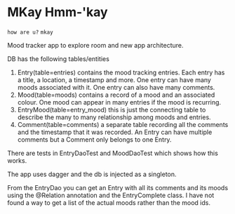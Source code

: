 # MKay Hmm-'kay
`how are u?` `mkay`

Mood tracker app to explore room and new app architecture.

DB has the following tables/entities

1. Entry(table=entries) contains the mood tracking entries. Each entry has a title, a location, a timestamp and more. One entry can have many moods associated with it. One entry can also have many comments.
2. Mood(table=moods) contains a record of a mood and an associated colour. One mood can appear in many entries if the mood is recurring.
3. EntryMood(table=entry_mood) this is just the connecting table to describe the many to many relationship among moods and entries.
4. Comment(table=comments) a separate table recording all the comments and the timestamp that it was recorded. An Entry can have multiple comments but a Comment only belongs to one Entry.

There are tests in EntryDaoTest and MoodDaoTest which shows how this works.

The app uses dagger and the db is injected as a singleton.

From the EntryDao you can get an Entry with all its comments and its moods using the @Relation annotation and the EntryComplete class. I have not found a way to get a list of the actual moods rather than the mood ids.
